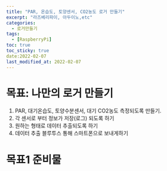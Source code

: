 ```yaml
---
title: "PAR, 온습도, 토양센서, CO2농도 로거 만들기"
excerpt: "라즈베리파이, 아두이노,etc"
categories: 
  - 로거만들기
tags: 
  - [RaspberryPi]
toc: true
toc_sticky: true
date:2022-02-07
last_modified_at: 2022-02-07
---
```


# 목표: 나만의 로거 만들기  
1. PAR, 대기온습도, 토양수분센서, 대기 CO2농도 측정되도록 만들기.  
2. 각 센서로 부터 정보가 저장(로그) 되도록 하기
3. 원하는 형태로 데이터 추출되도록 하기
4. 데이터 추출 블루투스 통해 스마트폰으로 보내게하기

# 목표1 준비물
